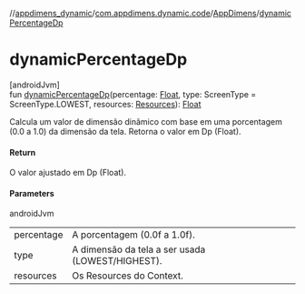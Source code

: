//[appdimens_dynamic](../../../index.md)/[com.appdimens.dynamic.code](../index.md)/[AppDimens](index.md)/[dynamicPercentageDp](dynamic-percentage-dp.md)

# dynamicPercentageDp

[androidJvm]\
fun [dynamicPercentageDp](dynamic-percentage-dp.md)(percentage: [Float](https://kotlinlang.org/api/core/kotlin-stdlib/kotlin/-float/index.html), type: ScreenType = ScreenType.LOWEST, resources: [Resources](https://developer.android.com/reference/kotlin/android/content/res/Resources.html)): [Float](https://kotlinlang.org/api/core/kotlin-stdlib/kotlin/-float/index.html)

Calcula um valor de dimensão dinâmico com base em uma porcentagem (0.0 a 1.0) da dimensão da tela. Retorna o valor em Dp (Float).

#### Return

O valor ajustado em Dp (Float).

#### Parameters

androidJvm

| | |
|---|---|
| percentage | A porcentagem (0.0f a 1.0f). |
| type | A dimensão da tela a ser usada (LOWEST/HIGHEST). |
| resources | Os Resources do Context. |
